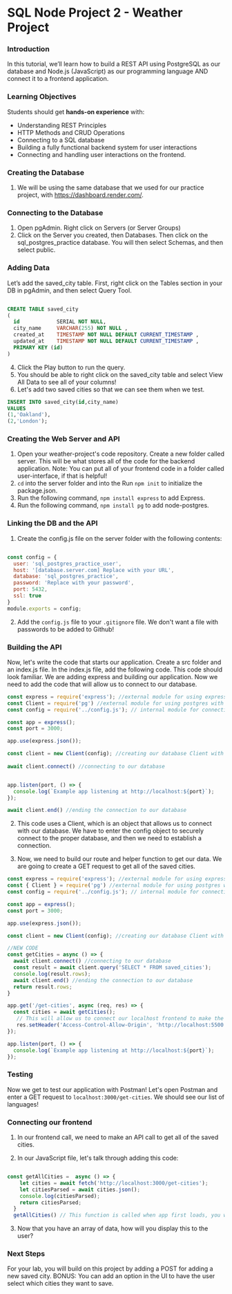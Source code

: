 # SQL Node Project 2 - Weather Project

### Introduction

In this tutorial, we’ll learn how to build a REST API using PostgreSQL as our database and Node.js (JavaScript) as our programming language AND connect it to a frontend application.

### Learning Objectives

Students should get **hands-on experience** with:

- Understanding REST Principles 
- HTTP Methods and CRUD Operations
- Connecting to a SQL database
- Building a fully functional backend system for user interactions
- Connecting and handling user interactions on the frontend.

### Creating the Database

1. We will be using the same database that we used for our practice project, with https://dashboard.render.com/. 


### Connecting to the Database
1. Open pgAdmin. Right click on Servers (or Server Groups)
2. Click on the Server you created, then Databases. Then click on the sql_postgres_practice database. You will then select Schemas, and then select public. 

### Adding Data

 Let’s add the saved_city table. First, right click on the Tables section in your DB in pgAdmin, and then select Query Tool. 

``` sql

CREATE TABLE saved_city
(
  id            SERIAL NOT NULL,
  city_name     VARCHAR(255) NOT NULL ,
  created_at    TIMESTAMP NOT NULL DEFAULT CURRENT_TIMESTAMP ,
  updated_at    TIMESTAMP NOT NULL DEFAULT CURRENT_TIMESTAMP ,
  PRIMARY KEY (id)
)

```

4. Click the Play button to run the query.
5. You should be able to right click on the saved_city table and select View All Data to see all of your columns!
6. Let's add two saved cities so that we can see them when we test.

``` sql
INSERT INTO saved_city(id,city_name) 
VALUES 
(1,'Oakland'),
(2,'London');
```


### Creating the Web Server and API

1. Open your weather-project's code repository. Create a new folder called server. This will be what stores all of the code for the backend application. Note: You can put all of your frontend code in a folder called user-interface, if that is helpful!
2. `cd` into the server folder and into the Run `npm init` to initialize the package.json.
3. Run the following command, `npm install express` to add Express.
4. Run the following command, `npm install pg` to add node-postgres.


### Linking the DB and the API
1. Create the config.js file on the server folder with the following contents:

``` javascript

const config = {
  user: 'sql_postgres_practice_user',
  host: '[database.server.com] Replace with your URL',
  database: 'sql_postgres_practice',
  password: 'Replace with your password',
  port: 5432,
  ssl: true
}
module.exports = config;

```

2. Add the `config.js` file to your `.gitignore` file. We don't want a file with passwords to be added to Github!



### Building the API

Now, let's write the code that starts our application. Create a src folder and an index.js file. In the index.js file, add the following code. This code should look familiar. We are adding express and building our application. Now we need to add the code that will allow us to connect to our database. 

``` javascript
const express = require('express'); //external module for using express
const Client = require('pg') //external module for using postgres with node
const config = require('../config.js'); // internal module for connecting to our config file

const app = express();
const port = 3000;

app.use(express.json());

const client = new Client(config); //creating our database Client with our config values
 
await client.connect() //connecting to our database


app.listen(port, () => {
  console.log(`Example app listening at http://localhost:${port}`);
});

await client.end() //ending the connection to our database

```

2. This code uses a Client, which is an object that allows us to connect with our database. We have to enter the config object to securely connect to the proper database, and then we need to establish a connection.

3. Now, we need to build our route and helper function to get our data. We are going to create a GET request to get all of the saved cities.


``` javascript
const express = require('express'); //external module for using express
const { Client } = require('pg') //external module for using postgres with node
const config = require('../config.js'); // internal module for connecting to our config file

const app = express();
const port = 3000;

app.use(express.json());

const client = new Client(config); //creating our database Client with our config values

//NEW CODE
const getCities = async () => {
  await client.connect() //connecting to our database
  const result = await client.query('SELECT * FROM saved_cities');
  console.log(result.rows);
  await client.end() //ending the connection to our database
  return result.rows;
}

app.get('/get-cities', async (req, res) => {
  const cities = await getCities();
   // This will allow us to connect our localhost frontend to make the API call. Check to see if your port is the same. Without this extra code, the browser will throw an error because it will think there is a security risk.
   res.setHeader('Access-Control-Allow-Origin', 'http://localhost:5500').send(cities);
});

app.listen(port, () => {
  console.log(`Example app listening at http://localhost:${port}`);
});
```

### Testing

Now we get to test our application with Postman! Let's open Postman and enter a GET request to `localhost:3000/get-cities`. We should see our list of languages!

### Connecting our frontend
1. In our frontend call, we need to make an API call to get all of the saved cities. 

2. In our JavaScript file, let's talk through adding this code:

```javascript

const getAllCities =  async () => {
    let cities = await fetch('http://localhost:3000/get-cities');
    let citiesParsed = await cities.json();
    console.log(citiesParsed);
    return citiesParsed;
  }
  getAllCities() // This function is called when app first loads, you will call this function in your JavaScript file. You might call it inside of another function.

```
3. Now that you have an array of data, how will you display this to the user?

### Next Steps
For your lab, you will build on this project by adding a POST for adding a new saved city. BONUS: You can add an option in the UI to have the user select which cities they want to save.
